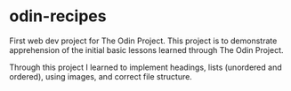 # odin-recipes
First web dev project for The Odin Project.
This project is to demonstrate apprehension of the initial basic lessons learned through The Odin Project.

Through this project I learned to implement headings, lists (unordered and ordered), using images, and correct file structure.